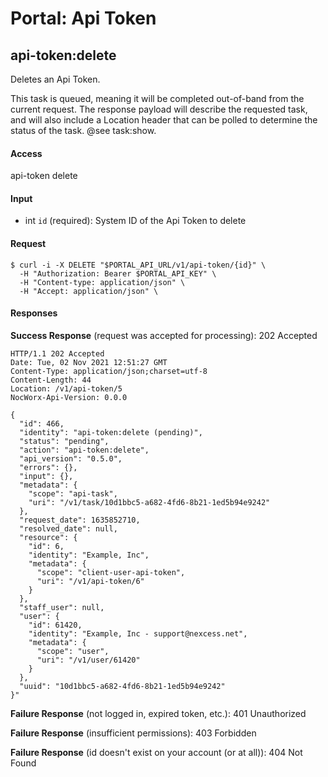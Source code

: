 # Portal: Api Token

## api-token:delete
Deletes an Api Token.

This task is queued, meaning it will be completed out-of-band from the current request. The response payload will describe the requested task, and will also include a Location header that can be polled to determine the status of the task. @see task:show.

#### Access
api-token delete

#### Input
- int `id` (required): System ID of the Api Token to delete

#### Request
```
$ curl -i -X DELETE "$PORTAL_API_URL/v1/api-token/{id}" \
  -H "Authorization: Bearer $PORTAL_API_KEY" \
  -H "Content-type: application/json" \
  -H "Accept: application/json" \
```

#### Responses
**Success Response** (request was accepted for processing): 202 Accepted
```
HTTP/1.1 202 Accepted
Date: Tue, 02 Nov 2021 12:51:27 GMT
Content-Type: application/json;charset=utf-8
Content-Length: 44
Location: /v1/api-token/5
NocWorx-Api-Version: 0.0.0

{
  "id": 466,
  "identity": "api-token:delete (pending)",
  "status": "pending",
  "action": "api-token:delete",
  "api_version": "0.5.0",
  "errors": {},
  "input": {},
  "metadata": {
    "scope": "api-task",
    "uri": "/v1/task/10d1bbc5-a682-4fd6-8b21-1ed5b94e9242"
  },
  "request_date": 1635852710,
  "resolved_date": null,
  "resource": {
    "id": 6,
    "identity": "Example, Inc",
    "metadata": {
      "scope": "client-user-api-token",
      "uri": "/v1/api-token/6"
    }
  },
  "staff_user": null,
  "user": {
    "id": 61420,
    "identity": "Example, Inc - support@nexcess.net",
    "metadata": {
      "scope": "user",
      "uri": "/v1/user/61420"
    }
  },
  "uuid": "10d1bbc5-a682-4fd6-8b21-1ed5b94e9242"
}"
```

**Failure Response** (not logged in, expired token, etc.): 401 Unauthorized

**Failure Response** (insufficient permissions): 403 Forbidden

**Failure Response** (id doesn't exist on your account (or at all)): 404 Not Found
